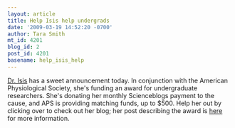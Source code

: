 ```yaml
---
layout: article
title: Help Isis help undergrads
date: '2009-03-19 14:52:20 -0700'
author: Tara Smith
mt_id: 4201
blog_id: 2
post_id: 4201
basename: help_isis_help
---
```

[Dr. Isis](http://scienceblogs.com/isisthescientist) has a sweet announcement today.  In conjunction with the American Physiological Society, she's funding an award for undergraduate researchers.  She's donating her monthly Scienceblogs payment to the cause, and APS is providing matching funds, up to $500.  Help her out by clicking over to check out her blog; her post describing the award is [here](http://scienceblogs.com/isisthescientist/2009/03/help_dr_isis_fund_an_award_for.php) for more information.
